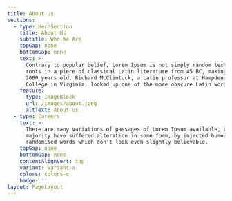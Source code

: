 ```yaml
---
title: About us
sections:
  - type: HeroSection
    title: About Us
    subtitle: Who We Are
    topGap: none
    bottomGap: none
    text: >-
      Contrary to popular belief, Lorem Ipsum is not simply random text. It has
      roots in a piece of classical Latin literature from 45 BC, making it over
      2000 years old. Richard McClintock, a Latin professor at Hampden-Sydney
      College in Virginia, looked up one of the more obscure Latin words.
    feature:
      type: ImageBlock
      url: /images/about.jpeg
      altText: About us
  - type: Careers
    text: >-
      There are many variations of passages of Lorem Ipsum available, but the
      majority have suffered alteration in some form, by injected humour, or
      randomised words which don't look even slightly believable.
    topGap: none
    bottomGap: none
    contentAlignVert: top
    variant: variant-a
    colors: colors-c
    badge: ''
layout: PageLayout
---
```

